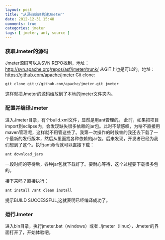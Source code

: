 ```yaml
---
layout: post
title: "从源码编译构建Jmeter"
date: 2012-12-31 15:48
comments: true
categories: jmeter
tags: [ jmeter, ant, source ]
---
```

### 获取Jmeter的源码
Jmeter源码可以从SVN REPO找到，地址：<http://svn.apache.org/repos/asf/jmeter/trunk/>
从GIT上也是可以的。地址：<https://github.com/apache/jmeter>
Git clone:

```shell
git clone git://github.com/apache/jmeter.git jmeter
```
这样就把Jmeter的源码给放到了本地的jmeter文件夹内。

### 配置并编译Jmeter
<!--more-->
进入Jmeter目录，有个build.xml文件，显然是用ant管理的。
此时，如果把项目import到eclipse内，会发现缺失很多依赖的jar包。此时不禁感叹，为啥不直接用maven管理呢，这样就不用管这些了。我第一次操作的时候害的我还去下载了一个最新的发行版本，然后从里面找各种依赖的jar包。后来发现，开发者已经为我们想到了这个。执行ant命令就可以直接下载：

```shell
ant download_jars
```

一段时间的等待后，各种jar包就下载好了。要耐心等待，这个过程要下载很多包的。

接下来吗？直接执行：

```shell
ant install /ant clean install
```

提示BUILD SUCCESSFUL,这就表明已经编译成功了。


### 运行Jmeter
进入bin目录，执行jmeter.bat（windows）或者 ./jmeter（linux），Jmeter的界面打开了，开始体验吧。

